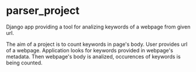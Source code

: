 # parser_project
Django app providing a tool for analizing keywords of a webpage from given url.

The aim of a project is to count keywords in page's body.
User provides url of a webpage. Application looks for keywords provided in webpage's metadata. Then webpage's body is analized, occurences of keywords is being counted.
